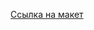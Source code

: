 [Ссылка на макет](https://www.figma.com/design/5w5hAZX08E2JqYevgvbVF5/Макет-«С-чистого-листа»?node-id=3-3&t=UNMfyxSlvtFB620C-0)

